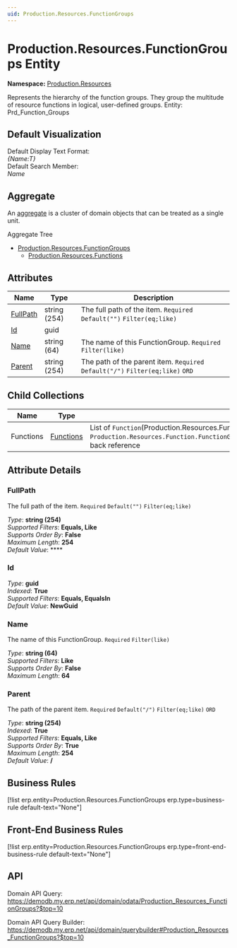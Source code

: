 ```yaml
---
uid: Production.Resources.FunctionGroups
---
```

# Production.Resources.FunctionGroups Entity

**Namespace:** [Production.Resources](Production.Resources.md)  

Represents the hierarchy of the function groups. They group the multitude of resource functions in logical, user-defined groups. Entity: Prd_Function_Groups

## Default Visualization
Default Display Text Format:  
_{Name:T}_  
Default Search Member:  
_Name_  

## Aggregate
An [aggregate](https://docs.erp.net/tech/advanced/concepts/aggregates.html) is a cluster of domain objects that can be treated as a single unit.  

Aggregate Tree  
* [Production.Resources.FunctionGroups](Production.Resources.FunctionGroups.md)  
  * [Production.Resources.Functions](Production.Resources.Functions.md)  

## Attributes

| Name | Type | Description |
| ---- | ---- | --- |
| [FullPath](Production.Resources.FunctionGroups.md#fullpath) | string (254) | The full path of the item. `Required` `Default("")` `Filter(eq;like)` 
| [Id](Production.Resources.FunctionGroups.md#id) | guid |  
| [Name](Production.Resources.FunctionGroups.md#name) | string (64) | The name of this FunctionGroup. `Required` `Filter(like)` 
| [Parent](Production.Resources.FunctionGroups.md#parent) | string (254) | The path of the parent item. `Required` `Default("/")` `Filter(eq;like)` `ORD` 

## Child Collections

| Name | Type | Description |
| ---- | ---- | --- |
| Functions | [Functions](Production.Resources.Functions.md) | List of `Function`(Production.Resources.Functions.md) child objects, based on the `Production.Resources.Function.FunctionGroup`(Production.Resources.Functions.md#functiongroup) back reference 


## Attribute Details

### FullPath

The full path of the item. `Required` `Default("")` `Filter(eq;like)`

_Type_: **string (254)**  
_Supported Filters_: **Equals, Like**  
_Supports Order By_: **False**  
_Maximum Length_: **254**  
_Default Value_: ****  

### Id

_Type_: **guid**  
_Indexed_: **True**  
_Supported Filters_: **Equals, EqualsIn**  
_Default Value_: **NewGuid**  

### Name

The name of this FunctionGroup. `Required` `Filter(like)`

_Type_: **string (64)**  
_Supported Filters_: **Like**  
_Supports Order By_: **False**  
_Maximum Length_: **64**  

### Parent

The path of the parent item. `Required` `Default("/")` `Filter(eq;like)` `ORD`

_Type_: **string (254)**  
_Indexed_: **True**  
_Supported Filters_: **Equals, Like**  
_Supports Order By_: **True**  
_Maximum Length_: **254**  
_Default Value_: **/**  



## Business Rules

[!list erp.entity=Production.Resources.FunctionGroups erp.type=business-rule default-text="None"]

## Front-End Business Rules

[!list erp.entity=Production.Resources.FunctionGroups erp.type=front-end-business-rule default-text="None"]

## API

Domain API Query:
<https://demodb.my.erp.net/api/domain/odata/Production_Resources_FunctionGroups?$top=10>

Domain API Query Builder:
<https://demodb.my.erp.net/api/domain/querybuilder#Production_Resources_FunctionGroups?$top=10>

